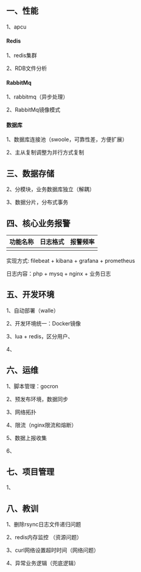 ## 一、性能

1、apcu



#### Redis

1、redis集群

2、RDB文件分析



#### RabbitMq

1、rabbitmq（异步处理）

2、RabbitMq镜像模式



#### 数据库
1、数据库连接池（swoole，可靠性差，方便扩展）

2、主从复制调整为并行方式复制







## 三、数据存储



2、分模块，业务数据库独立（解耦）

3、数据分片，分布式事务



## 四、核心业务报警

| 功能名称 | 日志格式 | 报警频率 |
| -------- | -------- | -------- |
|          |          |          |

实现方式: filebeat + kibana + grafana + prometheus

日志内容：php + mysq + nginx + 业务日志



## 五、开发环境

1、自动部署（walle）

2、开发环境统一：Docker镜像

3、lua + redis，区分用户、

4、



## 六、运维

1、脚本管理：gocron

2、预发布环境，数据同步

3、网络拓扑

4、限流（nginx限流和熔断）

5、数据上报收集

6、

## 七、项目管理

1、



## 八、教训

1、删除rsync日志文件递归问题

2、redis内存监控 （资源问题）

3、curl网络设置超时时间（网络问题）

4、异常业务逻辑（兜底逻辑）

